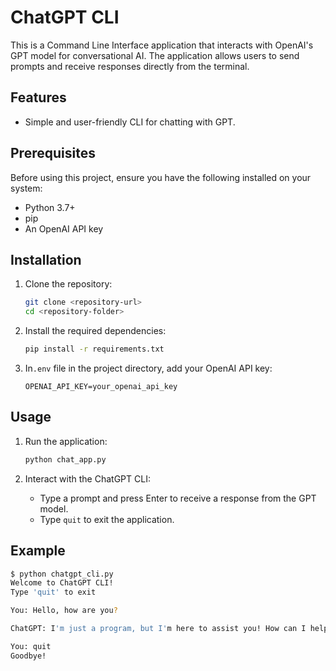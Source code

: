 # ChatGPT CLI

This is a Command Line Interface application that interacts with OpenAI's GPT model for conversational AI. The application allows users to send prompts and receive responses directly from the terminal.

## Features
- Simple and user-friendly CLI for chatting with GPT.

## Prerequisites

Before using this project, ensure you have the following installed on your system:

- Python 3.7+
- pip
- An OpenAI API key

## Installation

1. Clone the repository:
   ```bash
   git clone <repository-url>
   cd <repository-folder>
   ```

2. Install the required dependencies:
   ```bash
   pip install -r requirements.txt
   ```

3. In`.env` file in the project directory, add your OpenAI API key:
   ```env
   OPENAI_API_KEY=your_openai_api_key
   ```

## Usage

1. Run the application:
   ```bash
   python chat_app.py
   ```

2. Interact with the ChatGPT CLI:
   - Type a prompt and press Enter to receive a response from the GPT model.
   - Type `quit` to exit the application.

## Example

```bash
$ python chatgpt_cli.py
Welcome to ChatGPT CLI!
Type 'quit' to exit

You: Hello, how are you?

ChatGPT: I'm just a program, but I'm here to assist you! How can I help you today?

You: quit
Goodbye!
```
